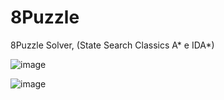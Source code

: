 # 8Puzzle

8Puzzle Solver, (State Search Classics A* e IDA*)

![image](https://cloud.githubusercontent.com/assets/9978724/21525515/b9b6e69c-cd15-11e6-8c2a-e6895e15df85.png)

![image](https://cloud.githubusercontent.com/assets/9978724/21525557/fb3e960a-cd15-11e6-9d1e-4e316a30fc66.png)
